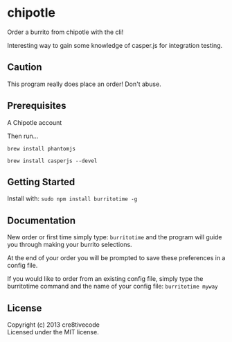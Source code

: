# chipotle

Order a burrito from chipotle with the cli!

Interesting way to gain some knowledge of casper.js for integration testing.

## Caution

This program really does place an order!  Don't abuse.

## Prerequisites

A Chipotle account

Then run...

`brew install phantomjs`

`brew install casperjs --devel`

## Getting Started

Install with: `sudo npm install burritotime -g`


## Documentation

New order or first time simply type: `burritotime` and the program will guide you through making your burrito selections.

At the end of your order you will be prompted to save these preferences in a config file.

If you would like to order from an existing config file, simply type the burritotime command and the name of your config file: `burritotime myway`


## License
Copyright (c) 2013 cre8tivecode  
Licensed under the MIT license.
